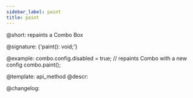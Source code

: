 ```yaml
---
sidebar_label: paint
title: paint
---          
```


@short: repaints a Combo Box

@signature: {'paint(): void;'}

@example:
combo.config.disabled = true;
// repaints Combo with a new config
combo.paint();


@template: api_method
@descr:





@changelog:


